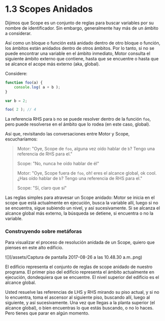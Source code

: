 # 1.3 Scopes Anidados

Dijimos que Scope es un conjunto de reglas para buscar variables por su nombre de identificador. Sin embargo, generalmente hay más de un ámbito a considerar.

Así como un bloque o función está anidado dentro de otro bloque o función, los ámbitos están anidados dentro de otros ámbitos. Por lo tanto, si no se puede encontrar una variable en el ámbito inmediato, Motor consulta el siguiente ámbito externo que contiene, hasta que se encuentre o hasta que se alcance el acope más externo \(aka, global\).

Considere:

```js
function foo(a) {
	console.log( a + b );
}

var b = 2;

foo( 2 ); // 4
```

La referencia RHS para `b` no se puede resolver dentro de la función `foo`, pero puede resolverse en el ámbito que lo rodea \(en este caso, global\).

Así que, revisitando las conversaciones entre Motor y Scope, escucharíamos:

> Motor: "Oye, Scope de `foo`, alguna vez oído hablar de `b`? Tengo una referencia de RHS para el."
>
> Scope: "No, nunca he oído hablar de él"
>
> Motor: "Oye, Scope fuera de `foo`, oh! eres el alcance global, ok cool. ¿Has oído hablar de `b`? Tengo una referencia de RHS para el."
>
> Scope: "Sí, claro que sí"

Las reglas simples para atravesar un Scope anidado: Motor se inicia en el scope que está actualmente en ejecución, busca la variable allí, luego si no se encuentra, sigue subiendo un nivel, y así sucesivamente. Si se alcanza el alcance global más externo, la búsqueda se detiene, si encuentra o no la variable.

### Construyendo sobre metáforas

Para visualizar el proceso de resolución anidada de un Scope, quiero que pienses en este alto edificio.

![](/assets/Captura de pantalla 2017-08-26 a las 10.48.30 a.m..png)

El edificio representa el conjunto de reglas de scope anidado de nuestro programa. El primer piso del edificio representa el ámbito actualmente en ejecución, dondequiera que se encuentre. El nivel superior del edificio es el alcance global.

Usted resuelve las referencias de LHS y RHS mirando su piso actual, y si no lo encuentra, toma el ascensor al siguiente piso, buscando allí, luego al siguiente, y así sucesivamente. Una vez que llegas a la planta superior \(el alcance global\), o bien encuentras lo que estás buscando, o no lo haces. Pero tienes que parar en algún momento.







